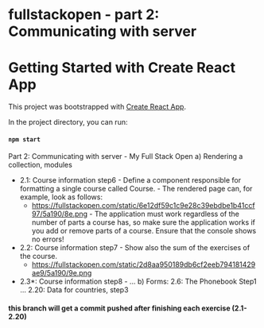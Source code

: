 # fullstackopen - part 2: Communicating with server
# Getting Started with Create React App

This project was bootstrapped with [Create React App](https://github.com/facebook/create-react-app).

In the project directory, you can run:

#### `npm start`

Part 2: Communicating with server - My Full Stack Open
  a) Rendering a collection, modules
   - 2.1: Course information step6
    - Define a component responsible for formatting a single course called Course.
    - The rendered page can, for example, look as follows:
     - https://fullstackopen.com/static/6e12df59c1c9e28c39ebdbe1b41ccf97/5a190/8e.png
    - The application must work regardless of the number of parts a course has, so make sure the application works if you add or remove parts of a course. Ensure that the console shows no errors!
   - 2.2: Course information step7
    - Show also the sum of the exercises of the course.
     - https://fullstackopen.com/static/2d8aa950189db6cf2eeb794181429ae9/5a190/9e.png
   - 2.3*: Course information step8
    - ...
  b) Forms:
  2.6: The Phonebook Step1
  ...
  2.20: Data for countries, step3

#### this branch will get a commit pushed after finishing each exercise (2.1-2.20)